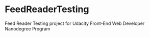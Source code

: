 # FeedReaderTesting
Feed Reader Testing project for Udacity Front-End Web Developer Nanodegree Program
